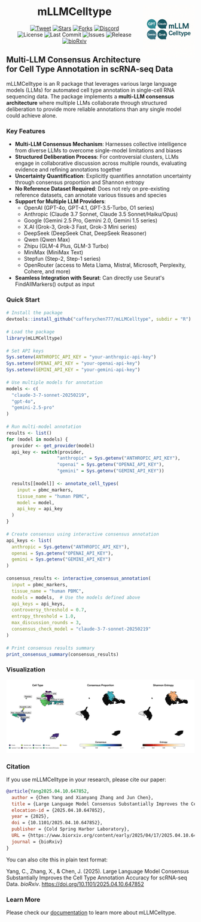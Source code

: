 <div align="center">

# mLLMCelltype <img src="man/figures/logo.png" align="right" height="139" alt="mLLMCelltype logo" />

</div>

<div align="center">
  <a href="https://twitter.com/intent/tweet?text=Check%20out%20mLLMCelltype%3A%20A%20multi-LLM%20consensus%20framework%20for%20cell%20type%20annotation%20in%20scRNA-seq%20data%21&url=https%3A%2F%2Fgithub.com%2Fcafferychen777%2FmLLMCelltype"><img src="https://img.shields.io/twitter/url?style=social&url=https%3A%2F%2Fgithub.com%2Fcafferychen777%2FmLLMCelltype" alt="Tweet"></a>
  <a href="https://github.com/cafferychen777/mLLMCelltype/stargazers"><img src="https://img.shields.io/github/stars/cafferychen777/mLLMCelltype?style=social" alt="Stars"></a>
  <a href="https://github.com/cafferychen777/mLLMCelltype/network/members"><img src="https://img.shields.io/github/forks/cafferychen777/mLLMCelltype?style=social" alt="Forks"></a>
  <a href="https://discord.gg/pb2aZdG4"><img src="https://img.shields.io/badge/Discord-Join%20Chat-7289da?logo=discord&logoColor=white" alt="Discord"></a>
</div>

<div align="center">
  <img src="https://img.shields.io/github/license/cafferychen777/mLLMCelltype" alt="License">
  <img src="https://img.shields.io/github/last-commit/cafferychen777/mLLMCelltype" alt="Last Commit">
  <img src="https://img.shields.io/github/issues/cafferychen777/mLLMCelltype" alt="Issues">
  <img src="https://img.shields.io/github/v/release/cafferychen777/mLLMCelltype" alt="Release">
  <a href="https://www.biorxiv.org/content/10.1101/2025.04.10.647852v1"><img src="https://img.shields.io/badge/bioRxiv-2025.04.10.647852-blue" alt="bioRxiv"></a>
</div>

## Multi-LLM Consensus Architecture for Cell Type Annotation in scRNA-seq Data

mLLMCelltype is an R package that leverages various large language models (LLMs) for automated cell type annotation in single-cell RNA sequencing data. The package implements a **multi-LLM consensus architecture** where multiple LLMs collaborate through structured deliberation to provide more reliable annotations than any single model could achieve alone.

### Key Features

* **Multi-LLM Consensus Mechanism**: Harnesses collective intelligence from diverse LLMs to overcome single-model limitations and biases
* **Structured Deliberation Process**: For controversial clusters, LLMs engage in collaborative discussion across multiple rounds, evaluating evidence and refining annotations together
* **Uncertainty Quantification**: Explicitly quantifies annotation uncertainty through consensus proportion and Shannon entropy
* **No Reference Dataset Required**: Does not rely on pre-existing reference datasets, can annotate various tissues and species
* **Support for Multiple LLM Providers**:
  - OpenAI (GPT-4o, GPT-4.1, GPT-3.5-Turbo, O1 series)
  - Anthropic (Claude 3.7 Sonnet, Claude 3.5 Sonnet/Haiku/Opus)
  - Google (Gemini 2.5 Pro, Gemini 2.0, Gemini 1.5 series)
  - X.AI (Grok-3, Grok-3 Fast, Grok-3 Mini series)
  - DeepSeek (DeepSeek Chat, DeepSeek Reasoner)
  - Qwen (Qwen Max)
  - Zhipu (GLM-4 Plus, GLM-3 Turbo)
  - MiniMax (MiniMax Text)
  - Stepfun (Step-2, Step-1 series)
  - OpenRouter (access to Meta Llama, Mistral, Microsoft, Perplexity, Cohere, and more)
* **Seamless Integration with Seurat**: Can directly use Seurat's FindAllMarkers() output as input

### Quick Start

```r
# Install the package
devtools::install_github("cafferychen777/mLLMCelltype", subdir = "R")

# Load the package
library(mLLMCelltype)

# Set API keys
Sys.setenv(ANTHROPIC_API_KEY = "your-anthropic-api-key")
Sys.setenv(OPENAI_API_KEY = "your-openai-api-key")
Sys.setenv(GEMINI_API_KEY = "your-gemini-api-key")

# Use multiple models for annotation
models <- c(
  "claude-3-7-sonnet-20250219",
  "gpt-4o",
  "gemini-2.5-pro"
)

# Run multi-model annotation
results <- list()
for (model in models) {
  provider <- get_provider(model)
  api_key <- switch(provider,
                   "anthropic" = Sys.getenv("ANTHROPIC_API_KEY"),
                   "openai" = Sys.getenv("OPENAI_API_KEY"),
                   "gemini" = Sys.getenv("GEMINI_API_KEY"))

  results[[model]] <- annotate_cell_types(
    input = pbmc_markers,
    tissue_name = "human PBMC",
    model = model,
    api_key = api_key
  )
}

# Create consensus using interactive consensus annotation
api_keys <- list(
  anthropic = Sys.getenv("ANTHROPIC_API_KEY"),
  openai = Sys.getenv("OPENAI_API_KEY"),
  gemini = Sys.getenv("GEMINI_API_KEY")
)

consensus_results <- interactive_consensus_annotation(
  input = pbmc_markers,
  tissue_name = "human PBMC",
  models = models,  # Use the models defined above
  api_keys = api_keys,
  controversy_threshold = 0.7,
  entropy_threshold = 1.0,
  max_discussion_rounds = 3,
  consensus_check_model = "claude-3-7-sonnet-20250219"
)

# Print consensus results summary
print_consensus_summary(consensus_results)
```

### Visualization

<img src="https://raw.githubusercontent.com/cafferychen777/mLLMCelltype/main/images/mLLMCelltype_visualization.png" alt="mLLMCelltype Visualization" width="900"/>

### Citation

If you use mLLMCelltype in your research, please cite our paper:

```bibtex
@article{Yang2025.04.10.647852,
  author = {Chen Yang and Xianyang Zhang and Jun Chen},
  title = {Large Language Model Consensus Substantially Improves the Cell Type Annotation Accuracy for scRNA-seq Data},
  elocation-id = {2025.04.10.647852},
  year = {2025},
  doi = {10.1101/2025.04.10.647852},
  publisher = {Cold Spring Harbor Laboratory},
  URL = {https://www.biorxiv.org/content/early/2025/04/17/2025.04.10.647852},
  journal = {bioRxiv}
}
```

You can also cite this in plain text format:

Yang, C., Zhang, X., & Chen, J. (2025). Large Language Model Consensus Substantially Improves the Cell Type Annotation Accuracy for scRNA-seq Data. *bioRxiv*. https://doi.org/10.1101/2025.04.10.647852

### Learn More

Please check our [documentation](articles/01-introduction.html) to learn more about mLLMCelltype.
